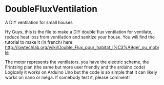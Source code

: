 # DoubleFluxVentilation
A DIY ventilation for small houses

Hy Guys,
this is the file to make a DIY double flux ventilation for ventilate, reduce heat loss from ventilation and sanitize your house.
You will find the tutorial to make it (in french) here: http://lowtechlab.org/wiki/Double_Flux_pour_habitat_l%C3%A9ger_ou_mobile

The motor represents the ventilators. you have the electric scheme, the Frintzing plan (the same but more user friendly and the arduino code)
Logically it works on Arduino Uno but the code is so simple that it can likely works on nano or mega. If somebody test it, please comment!
